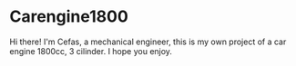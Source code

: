 # Carengine1800
Hi there! I'm Cefas, a mechanical engineer, this is my own project of a car engine 1800cc, 3 cilinder. I hope you enjoy.
